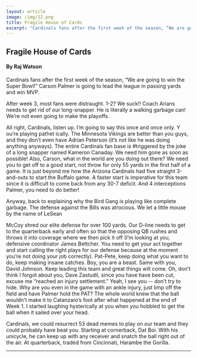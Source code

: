 ```yaml
---
layout: article
image: /img/12.png
title: Fragile House of Cards
excerpt: "Cardinals fans after the first week of the season, “We are going to win the Super Bowl!” Carson Palmer is going to lead the league in passing yards and win MVP."
---
```


<h2>Fragile House of Cards</h2>
<h4>By Raj Watson</h4>

Cardinals fans after the first week of the season, “We are going to win the Super Bowl!” Carson Palmer is going to lead the league in passing yards and win MVP.

After week 3, most fans were distraught. 1-2? We suck!! Coach Arians needs to get rid of our long-snapper. He is literally a walking garbage can! We’re not even going to make the playoffs.

All right, Cardinals, listen up. I’m going to say this once and once only. Y ou’re playing pathet ically. The Minnesota Vikings are better than you guys, and they don’t even have Adrian Peterson (it’s not like he was doing anything anyways). The entire Cardinals fan base is #triggered by the joke of a long snapper named Kameron Canaday. We need him gone as soon as possible! Also, Carson, what in the world are you doing out there? We need you to get off to a good start, not throw for only 55 yards in the first half of a game. It is just beyond me how the Arizona Cardinals had five straight 3-and-outs to start the Buffalo game. A faster start is imperative for this team since it is difficult to come back from any 30-7 deficit. And 4 interceptions Palmer, you need to do better!

Anyway, back to explaining why the Bird Gang is playing like complete garbage. The defense against the Bills was atrocious. We let a little mouse by the name of LeSean

McCoy shred our elite defense for over 100 yards. Our D-line needs to get to the quarterback early and often so that the opposing QB rushes and throws it into coverage where we then pick it off (I’m looking at you, defensive coordinator James Bettcher. You need to get your act together and start calling the right plays for our defense because at the moment you’re not doing your job correctly). Pat-Pete, keep doing what you want to do, keep making insane catches. Boy, you are a beast. Same with you, David Johnson. Keep leading this team and great things will come. Oh, don’t think I forgot about you, Dave Zastudil, since you have have been cut, excuse me “reached an injury settlement.” Yeah, I see you -- don’t try to hide. Why are you even in the game with an ankle injury, just limp off the field and have Palmer hold the PAT? The whole world knew that the ball wouldn’t make it to Catanzaro’s foot after what happened at the end of Week 1. I started laughing hysterically at you when you hobbled to get the ball when it sailed over your head.

Cardinals, we could resurrect 53 dead memes to play on our team and they could probably have beat you. Starting at cornerback, Dat Boi. With his unicycle, he can keep up with any receiver and snatch the ball right out of the air. At quarterback, traded from Cincinnati, Harambe the Gorilla.

<hr style="border-color:#7D7D7D;height:0.5px;">
